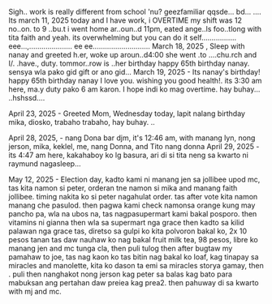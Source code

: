 Sigh.. 
work is really different from school 'nu?
geezfamiliar qqsde...
bd...
....
Its march 11, 2025 today and I have work, i OVERTIME my shift was 12 no..on. to 9 ..bu.t i went home ar..oun..d 11pm, eated ange..ls foo..tlong with tita faith and yeah. its overwhelming but you can do it self.................
eee...,.....................
 ee ee............................
March 18, 2025 , Sleep with nanay and greeted h.er, woke up aroun..d4:00 she went .to ....chu.rch and I/. .have., duty. tommor..row is ..her birthday happy 65th birthday nanay. sensya wla pako gid gift or ano gid...
March 19, 2025 - Its nanay's birthday! happy 65th birthday nanay I love you. wishing you good health!. its 3:30 am here, ma.y duty pako 6 am karon. I hope indi ko mag overtime. hay buhay...
..hshssd....

April 23, 2025 - Greeted Mom, Wednesday today, lapit nalang birthday mika, diosko, trabaho trabaho, hay buhay. ..

April 28, 2025, - nang Dona bar djm, it's 12:46 am, with manang lyn, nong jerson, mika, keklel, me, nang Donna, and Tito nang donna
April 29, 2025 - its 4:47 am here, kakahaboy ko lg basura, ari di si tita neng sa kwarto ni raymund nagasleep...

May 12, 2025 - Election day, kadto kami ni manang jen sa jollibee upod mc, tas kita namon si peter, orderan tne namon si mika and manang faith jollibee. timing nakita ko si peter nagahulat order. tas after vote kita namon manang che pasulod. then pagwa kami check namonsa  orange kung may pancho pa, wla na ubos na, tas nagpasupermart kami bakal posporo. then vitamins ni gianna then wla sa supermart nga grace then kadto sa kilid palawan nga grace tas, diretso sa gulpi ko kita polvoron bakal ko, 2x 10 pesos tanan tas daw nauhaw ko nag bakal fruit milk tea, 98 pesos, libre ko manang jen and mc tunga cla, then puli tulog then after bugtaw my pamahaw to joe, tas nag kaon ko tas bitin nag bakal ko loaf, kag tinapay sa miracles and manolette, kita ko dason ta emi sa miracles storya gamay, then . puli then nanghakot nong jerson kag peter sa balas kag bato para mabuksan ang pertahan daw preiea kag prea2. then pahuway di sa kwarto with mj and mc.
